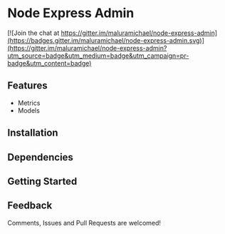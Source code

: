 # Node Express Admin

[![Join the chat at https://gitter.im/maluramichael/node-express-admin](https://badges.gitter.im/maluramichael/node-express-admin.svg)](https://gitter.im/maluramichael/node-express-admin?utm_source=badge&utm_medium=badge&utm_campaign=pr-badge&utm_content=badge)

## Features
* Metrics
* Models

## Installation


## Dependencies
	
## Getting Started

## Feedback

Comments, Issues and Pull Requests are welcomed!